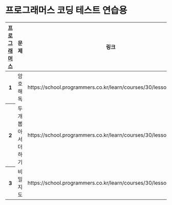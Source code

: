
<h1>프로그래머스 코딩 테스트 연습용</h1>
    
<!-- <table style="border: 2px;">
  <tr>
    <td> 컨텐츠 내용1 </td>
    <td> 컨텐츠 내용2 </td>
    <td> 컨텐츠 내용3 </td>
  </tr><tr>
    <td colspan="3"> 컨텐츠 내용4 </td>
  </tr><tr>
    <td> 컨텐츠 내용5 </td>
    <td colspan="2"> 컨텐츠 내용6 </td>
  </tr><tr>
    <td rowspan="3"> 컨텐츠 내용7 </td>
  </tr><tr>
    <td> 컨텐츠 내용8-1 </td>
    <td> 컨텐츠 내용9-1 </td>
  </tr><tr>
    <td> 컨텐츠 내용8-2 </td>
    <td> 컨텐츠 내용9-2 </td>
  </tr>
</table> -->

<table>
   <tr>
      <th scope="col"><a href="https://school.programmers.co.kr/">프로그래머스</a></th>
      <th scope="col">문제</th>
      <th scope="col">링크</th>
      <th scope="col">날짜</th>
    </tr>
       
   <tbody>
    <!-- 2023-04-19-->
  <tr>
  <th scope="row">1</th>
  <td>암호 해독</td>
  <td>https://school.programmers.co.kr/learn/courses/30/lessons/120892</td>
  <td>2023-04-19</td>
  </tr>

  <tr>
  <th scope="row">2</th>
  <td>두개 뽑아서 더하기</td>
  <td>https://school.programmers.co.kr/learn/courses/30/lessons/68644</td>
  <td>2023-04-19</td>
  </tr>
          
<tr>
<th scope="row">3</th>
<td>비밀지도</td>
<td>https://school.programmers.co.kr/learn/courses/30/lessons/17681</td>
<td>2023-04-19</td>
</tr>


   </tbody>
    
   </table>



